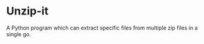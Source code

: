# Unzip-it
A Python program which can extract specific files from multiple zip files in a single go.
